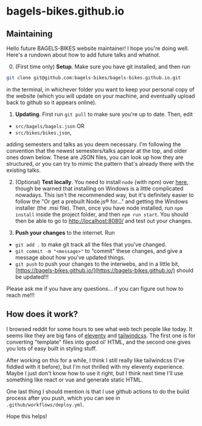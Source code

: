 # bagels-bikes.github.io

## Maintaining

Hello future BAGELS-BIKES website maintainer! I hope you're doing well. Here's a rundown about how to add future talks and whatnot.

0. (First time only) __Setup__. Make sure you have git installed, and then run 

```bash
git clone git@github.com:bagels-bikes/bagels-bikes.github.io.git
```
in the terminal, in whichever folder you want to keep your personal copy of the website (which you will update on your machine, and eventually upload back to github so it appears online).

1. __Updating__. First run `git pull` to make sure you're up to date. Then, edit 
- `src/bagels/bagels.json` OR
- `src/bikes/bikes.json`,

adding semesters and talks as you deem necessary. I'm following the convention that the newest semesters/talks appear at the top, and older ones down below. These are JSON files, you can look up how they are structured, or you can try to mimic the pattern that's already there with the existing talks.

2. (Optional) __Test locally__. You need to install `node` (with npm) over [here](https://nodejs.org/en/download/current), though be warned that installing on Windows is a little complicated nowadays. This isn't the recommended way, but it's definitely easier to follow the "Or get a prebuilt Node.js® for..." and getting the Windows installer (the .msi file). Then, once you have node installed, run `npm install` inside the project folder, and then `npm run start`. You should then be able to go to [http://localhost:8080/](http://localhost:8080/) and test out your changes.

3. __Push your changes__ to the internet. Run
- `git add .` to make git track all the files that you've changed.
- `git commit -m "<message>"` to "commit" these changes, and give a message about how you've updated things.
- `git push` to push your changes to the interwebs, and in a little bit, [https://bagels-bikes.github.io/](https://bagels-bikes.github.io/) should be updated!!!


Please ask me if you have any questions... if you can figure out how to reach me!!!

## How does it work?

I browsed reddit for some hours to see what web tech people like today. It seems like they are big fans of [eleventy](https://www.11ty.dev/) and [tailwindcss](https://tailwindcss.com/). The first one is for converting "template" files into good ol' HTML, and the second one gives you lots of easy built in styling stuff.

After working on this for a while, I think I still really like tailwindcss (I've fiddled with it before), but I'm not thrilled with my eleventy experience. Maybe I just don't know how to use it right, but I think next time I'll use something like react or vue and generate static HTML.

One last thing I should mention is that I use github actions to do the build process after you push, which you can see in `.github/workflows/deploy.yml`.

Hope this helps!
